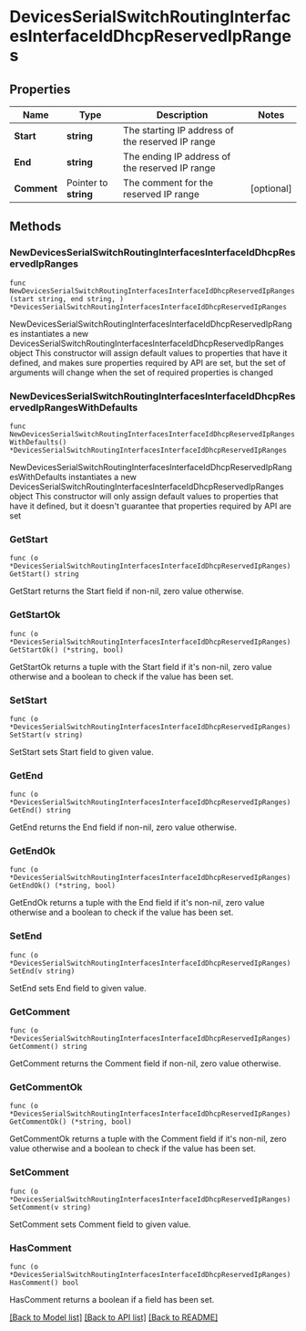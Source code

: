 # DevicesSerialSwitchRoutingInterfacesInterfaceIdDhcpReservedIpRanges

## Properties

Name | Type | Description | Notes
------------ | ------------- | ------------- | -------------
**Start** | **string** | The starting IP address of the reserved IP range | 
**End** | **string** | The ending IP address of the reserved IP range | 
**Comment** | Pointer to **string** | The comment for the reserved IP range | [optional] 

## Methods

### NewDevicesSerialSwitchRoutingInterfacesInterfaceIdDhcpReservedIpRanges

`func NewDevicesSerialSwitchRoutingInterfacesInterfaceIdDhcpReservedIpRanges(start string, end string, ) *DevicesSerialSwitchRoutingInterfacesInterfaceIdDhcpReservedIpRanges`

NewDevicesSerialSwitchRoutingInterfacesInterfaceIdDhcpReservedIpRanges instantiates a new DevicesSerialSwitchRoutingInterfacesInterfaceIdDhcpReservedIpRanges object
This constructor will assign default values to properties that have it defined,
and makes sure properties required by API are set, but the set of arguments
will change when the set of required properties is changed

### NewDevicesSerialSwitchRoutingInterfacesInterfaceIdDhcpReservedIpRangesWithDefaults

`func NewDevicesSerialSwitchRoutingInterfacesInterfaceIdDhcpReservedIpRangesWithDefaults() *DevicesSerialSwitchRoutingInterfacesInterfaceIdDhcpReservedIpRanges`

NewDevicesSerialSwitchRoutingInterfacesInterfaceIdDhcpReservedIpRangesWithDefaults instantiates a new DevicesSerialSwitchRoutingInterfacesInterfaceIdDhcpReservedIpRanges object
This constructor will only assign default values to properties that have it defined,
but it doesn't guarantee that properties required by API are set

### GetStart

`func (o *DevicesSerialSwitchRoutingInterfacesInterfaceIdDhcpReservedIpRanges) GetStart() string`

GetStart returns the Start field if non-nil, zero value otherwise.

### GetStartOk

`func (o *DevicesSerialSwitchRoutingInterfacesInterfaceIdDhcpReservedIpRanges) GetStartOk() (*string, bool)`

GetStartOk returns a tuple with the Start field if it's non-nil, zero value otherwise
and a boolean to check if the value has been set.

### SetStart

`func (o *DevicesSerialSwitchRoutingInterfacesInterfaceIdDhcpReservedIpRanges) SetStart(v string)`

SetStart sets Start field to given value.


### GetEnd

`func (o *DevicesSerialSwitchRoutingInterfacesInterfaceIdDhcpReservedIpRanges) GetEnd() string`

GetEnd returns the End field if non-nil, zero value otherwise.

### GetEndOk

`func (o *DevicesSerialSwitchRoutingInterfacesInterfaceIdDhcpReservedIpRanges) GetEndOk() (*string, bool)`

GetEndOk returns a tuple with the End field if it's non-nil, zero value otherwise
and a boolean to check if the value has been set.

### SetEnd

`func (o *DevicesSerialSwitchRoutingInterfacesInterfaceIdDhcpReservedIpRanges) SetEnd(v string)`

SetEnd sets End field to given value.


### GetComment

`func (o *DevicesSerialSwitchRoutingInterfacesInterfaceIdDhcpReservedIpRanges) GetComment() string`

GetComment returns the Comment field if non-nil, zero value otherwise.

### GetCommentOk

`func (o *DevicesSerialSwitchRoutingInterfacesInterfaceIdDhcpReservedIpRanges) GetCommentOk() (*string, bool)`

GetCommentOk returns a tuple with the Comment field if it's non-nil, zero value otherwise
and a boolean to check if the value has been set.

### SetComment

`func (o *DevicesSerialSwitchRoutingInterfacesInterfaceIdDhcpReservedIpRanges) SetComment(v string)`

SetComment sets Comment field to given value.

### HasComment

`func (o *DevicesSerialSwitchRoutingInterfacesInterfaceIdDhcpReservedIpRanges) HasComment() bool`

HasComment returns a boolean if a field has been set.


[[Back to Model list]](../README.md#documentation-for-models) [[Back to API list]](../README.md#documentation-for-api-endpoints) [[Back to README]](../README.md)


